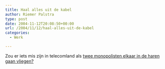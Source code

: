 ```yaml
---
title: Haal alles uit de kabel
author: Riemer Palstra
type: post
date: 2004-11-12T20:08:50+00:00
url: /2004/11/12/haal-alles-uit-de-kabel
categories:
  - Werk

---
```

Zou er iets mis zijn in telecomland als [twee monopolisten elkaar in de haren gaan vliegen?][1]

 [1]: http://www.nu.nl/news.jsp?n=440538&c=51